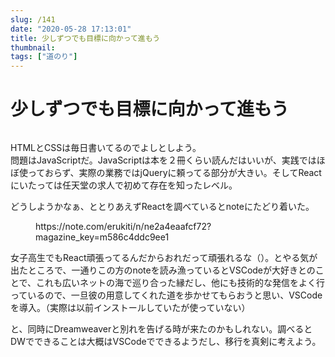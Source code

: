 ```yaml
---
slug: /141
date: "2020-05-28 17:13:01"
title: 少しずつでも目標に向かって進もう
thumbnail: 
tags: ["道のり"]
---
```

# 少しずつでも目標に向かって進もう
<!-- wp:image {"id":142,"sizeSlug":"large"} -->
<figure class="wp-block-image size-large"><img src="https://totolog34.com/wp/wp-content/uploads/2020/05/image-33.png" alt="" class="wp-image-142"/></figure>
<!-- /wp:image -->

<!-- wp:paragraph -->
<p>HTMLとCSSは毎日書いてるのでよしとしよう。<br>問題はJavaScriptだ。JavaScriptは本を２冊くらい読んだはいいが、実践ではほぼ使っておらず、実際の業務ではjQueryに頼ってる部分が大きい。そしてReactにいたっては任天堂の求人で初めて存在を知ったレベル。</p>
<!-- /wp:paragraph -->

<!-- wp:paragraph -->
<p>どうしようかなぁ、ととりあえずReactを調べているとnoteにたどり着いた。</p>
<!-- /wp:paragraph -->

<!-- wp:embed {"url":"https://note.com/erukiti/n/ne2a4eaafcf72?magazine_key=m586c4ddc9ee1"} -->
<figure class="wp-block-embed"><div class="wp-block-embed__wrapper">
https://note.com/erukiti/n/ne2a4eaafcf72?magazine_key=m586c4ddc9ee1
</div></figure>
<!-- /wp:embed -->

<!-- wp:paragraph -->
<p>女子高生でもReact頑張ってるんだからおれだって頑張れるな（）。とやる気が出たところで、一通りこの方のnoteを読み漁っているとVSCodeが大好きとのことで、これも広いネットの海で巡り合った縁だし、他にも技術的な発信をよく行っているので、一旦彼の用意してくれた道を歩かせてもらおうと思い、VSCodeを導入。（実際は以前インストールしていたが使っていない）</p>
<!-- /wp:paragraph -->

<!-- wp:paragraph -->
<p></p>
<!-- /wp:paragraph -->

<!-- wp:paragraph -->
<p>と、同時にDreamweaverと別れを告げる時が来たのかもしれない。調べるとDWでできることは大概はVSCodeでできるようだし、移行を真剣に考えよう。</p>
<!-- /wp:paragraph -->